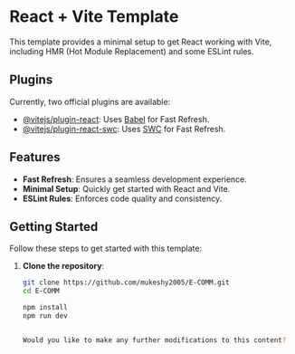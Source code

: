  # React + Vite Template

This template provides a minimal setup to get React working with Vite, including HMR (Hot Module Replacement) and some ESLint rules. 

## Plugins

Currently, two official plugins are available:
- [@vitejs/plugin-react](https://github.com/vitejs/vite-plugin-react/blob/main/packages/plugin-react/README.md): Uses [Babel](https://babeljs.io/) for Fast Refresh.
- [@vitejs/plugin-react-swc](https://github.com/vitejs/vite-plugin-react-swc): Uses [SWC](https://swc.rs/) for Fast Refresh.

## Features

- **Fast Refresh**: Ensures a seamless development experience.
- **Minimal Setup**: Quickly get started with React and Vite.
- **ESLint Rules**: Enforces code quality and consistency.

## Getting Started

Follow these steps to get started with this template:

1. **Clone the repository**:
   ```bash
   git clone https://github.com/mukeshy2005/E-COMM.git
   cd E-COMM

   npm install
   npm run dev


   Would you like to make any further modifications to this content?
